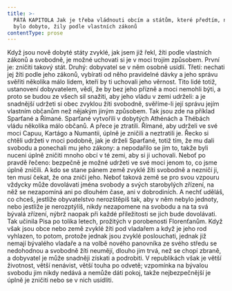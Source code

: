 ```yaml
---
title: >-
  PÁTÁ KAPITOLA Jak je třeba vládnouti obcím a státům, které předtím, než jich
  bylo dobyto, žily podle vlastních zákonů
contentType: prose
---
```


<section>

Když jsou nově dobyté státy zvyklé, jak jsem již řekl, žíti podle vlastních zákonů a svobodně, je možné uchovati si je v moci trojím způsobem. První je: zničiti takový stát. Druhý: dobyvatel se v něm osobně usídlí. Třetí: nechati jej žíti podle jeho zákonů, vybírati od něho pravidelné dávky a jeho správu svěřiti několika málo lidem, kteří by ti uchovali jeho věrnost. Tito lidé totiž, ustanovení dobyvatelem, vědí, že by bez jeho přízně a moci nemohli býti, a proto se budou ze všech sil snažiti, aby jeho vládu v zemi udrželi: a je snadnější udržeti si obec zvyklou žíti svobodně, svěříme-li její správu jejím vlastním občanům než nějakým jiným způsobem. Tak jsou zde na příklad Sparťané a Římané. Sparťané vytvořili v dobytých Athénách a Thébách vládu několika málo občanů. A přece je ztratili. Římané, aby udrželi ve své moci Capuu, Kartágo a Numantii, úplně je zničili a neztratili je. Řecko si chtěli udržeti v moci podobně, jak je drželi Sparťané, totiž tím, že mu dali svobodu a ponechali mu jeho zákony: a nepodařilo se jim to, takže byli nuceni úplně zničiti mnoho obcí v té zemi, aby si ji uchovali. Neboť po pravdě řečeno: bezpečně je možné udržeti ve své moci jenom to, co jsme úplně zničili. A kdo se stane pánem země zvyklé žíti svobodně a nezničí ji, ten musí čekat, že ona zničí jeho. Neboť taková země se pro svou vzpouru vždycky může dovolávati jména svobody a svých starobylých zřízení, na něž se nezapomíná ani po dlouhém čase, ani v dobrodiních. A nechť uděláš, co chceš, jestliže obyvatelstvo nerozštěpíš tak, aby v něm nebylo jednoty, nebo jestliže je nerozptýlíš, nikdy nezapomene na svobodu a na ta svá bývalá zřízení, nýbrž naopak při každé příležitosti se jich bude dovolávati. Tak učinila Pisa po tolika letech, prožitých v porobenosti Florenťanům. Když však jsou obce nebo země zvyklé žíti pod vladařem a když je jeho rod vyhlazen, to potom, protože jednak jsou zvyklé poslouchati, jednak již nemají bývalého vladaře a na volbě nového panovníka ze svého středu se nedohodnou a svobodně žíti neumějí, dlouho jim trvá, než se chopí zbraně, a dobyvatel je může snadněji získati a podrobiti. V republikách však je větší životnost, větší nenávist, větší touha po odvetě; vzpomínka na bývalou svobodu jim nikdy nedává a nemůže dáti pokoj, takže nejbezpečnější je úplně je zničiti nebo se v nich usídliti.

</section>

[^1]: _Francesco Vettori_ (1474-1539), důvěrný přítel Machiavelliův (byli spolu r. 1507 s poselstvím u císaře Maxmiliána); vyslanec republiky florentské u papeže Lva X. __Pozn. překl___._

[^2]: _Filippo da Gasavecchia_, přítel Machiavelliův i Vettoriův. _Pozn. překl._

[^3]: _Pavel_ (Pagolo) _Vettori__,_ bratr Francesca Vettoriho. _Pozn. překl._

[^4]: _Plautův Geta_, postava z Plautovy komedie. _Pozn. překl._

[^5]: Frosino z Panzana, Antonio Guicciardini, Batisto Guicciardini, Filippo Ginori, Tommaso del Bene – Maciavelliovi sousedé a známí. _Pozn. překl._

[^6]: _Frosino z Panzana__,_ _Antonio Guicciardini__,_ _Batista Guicciardini__,_ _Filippo Ginori__,_ _Tommaso del Bene__,_ Machiavelliovi sousedé a známí. _Pozn. překl._

[^7]: (Kdysi) výrobce a podomní obchodník s vápnem. _Pozn. red._

[^8]: Pozdější název _Il Principe – Vladař_. _Pozn. překl._

[^9]: _Giuliano de’ Medici_ (1479–1516) zatím zemřel, takže Machiavelli věnoval pak _Vladaře_ Lorenzovi de’ Medici. _Pozn. překl._

[^10]: _Ardinghelli Piero_, florentský prelát, byl tenkrát sekretářem papeže Lva X. Měl pověst intrikána a Machiavelli se obával, aby se Ardinghelli nevydával za autora _Vladaře_. _Pozn. překl._

[^11]: Brokát se zlatými vlákny nebo oděv z něho zhotovený. _Pozn. red._

[^12]: Nejvyšší státní nebo soudní úředník ve starověkém Římě. _Pozn. red._

[^13]: _Giorgio Scali__,_ bohatý Florenťan, člen vlády, ale tak zpupný, že proti sobě popudil své spoluobčany, „ačkoli ho nedávno předtím zbožňovali“, a byl 1382 sťat. _Pozn. překl._

[^14]: _Konstantinopolský císař:_ Jan Cantacuzen. _Pozn. překl._

[^15]: Narážka na aragonského krále Ferdinanda V. Katolického (1452–1516), o němž i Guicciardini, který býval vyslancem u jeho dvora, napsal: „Má pověst vladaře, který často neplní daný slib. Myslím, že se dovede přetvařovat lépe než kdokoli jiný.“ _Pozn. překl._

[^16]: _Bernabo_ z Milána: z rodu Visconti, známý svými podivínskými skutky, když byl členem milánské vlády. _Pozn. překl._

[^17]: _Nevídané věci_ způsobené bohem: Machiavelli zde jistě nemíní žádné zázraky současné, nýbrž používá k podepření své výzvy obrazu biblického. _Pozn. překl._
